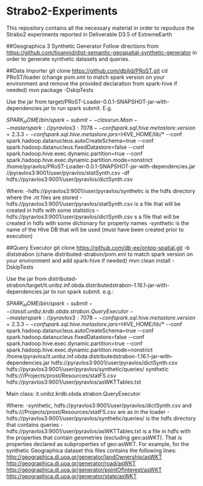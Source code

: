 # Strabo2-Experiments
This repository contains all the necessary material in order to repoduce the Strabo2 experiments reported in Deliverable D3.5 of ExtremeEarth

##Geographica 3 Synthetic Generator
Follow directions from https://github.com/tioannid/dist-semantic-geospatial-synthetic-generator in order to generate synthetic datasets and queries.

##Data Importer
git clone https://github.com/dbilid/PRoST.git
cd PRoST/loader
(change pom.xml to match spark version on your environment and remove the provided declaration from spark-hive if needed)
mvn package -DskipTests

Use the jar from target/PRoST-Loader-0.0.1-SNAPSHOT-jar-with-dependencies.jar to run spark submit. E.g.

$SPARK_HOME/bin/spark-submit --class run.Main --master spark://pyravlos3:7078 --conf spark.sql.hive.metastore.version=2.3.3 --conf spark.sql.hive.metastore.jars=$HIVE_HOME/lib/* --conf spark.hadoop.datanucleus.autoCreateSchema=true --conf spark.hadoop.datanucleus.fixedDatastore=false --conf spark.hadoop.hive.exec.dynamic.partition=true --conf spark.hadoop.hive.exec.dynamic.partition.mode=nonstrict /home/pyravlos/PRoST-Loader-0.0.1-SNAPSHOT-jar-with-dependencies.jar //pyravlos3:9001/user/pyravlos/statSynth.csv -df hdfs://pyravlos3:9001/user/pyravlos/dictSynth.csv


Where:
-hdfs://pyravlos3:9001/user/pyravlos/synthetic is the hdfs directory where the .nt files are stored
-hdfs://pyravlos3:9001/user/pyravlos/statSynth.csv is a file that will be created in hdfs with some statistics
-hdfs://pyravlos3:9001/user/pyravlos/dictSynth.csv s a file that will be created in hdfs with some dictionary for property names 
-synthetic is the name of the HIve DB that will be used (must have been created prior to execution)


##Query Executor
git clone https://github.com/db-ee/ontop-spatial.git -b diststrabon
(chane distributed-strabon/pom.xml to match spark version on your environment and add spark-hive if needed)
mvn clean install -DskipTests

Use the jar from distributed-strabon/target/it.unibz.inf.obda.distributedstrabon-1.16.1-jar-with-dependencies.jar to run spark submit. e.g.:

$SPARK_HOME/bin/spark-submit --class it.unibz.krdb.obda.strabon.QueryExecutor --master spark://pyravlos3:7078 --conf spark.sql.hive.metastore.version=2.3.3 --conf spark.sql.hive.metastore.jars=$HIVE_HOME/lib/* --conf spark.hadoop.datanucleus.autoCreateSchema=true --conf spark.hadoop.datanucleus.fixedDatastore=false --conf spark.hadoop.hive.exec.dynamic.partition=true --conf spark.hadoop.hive.exec.dynamic.partition.mode=nonstrict /home/pyravlos/it.unibz.inf.obda.distributedstrabon-1.16.1-jar-with-dependencies.jar hdfs://pyravlos3:9001/user/pyravlos/dictSynth.csv hdfs://pyravlos3:9001/user/pyravlos/synthetic/queries/ synthetic hdfs:///Projects/prost/Resources/statFS.csv hdfs://pyravlos3:9001/user/pyravlos/asWKTTables.txt


Main class: it.unibz.krdb.obda.strabon.QueryExecutor

Where:
-synthetic, hdfs://pyravlos3:9001/user/pyravlos/dictSynth.csv and hdfs:///Projects/prost/Resources/statFS.csv are as in the loader
-hdfs://pyravlos3:9001/user/pyravlos/synthetic/queries/ is the hdfs directory that contains queries
-hdfs://pyravlos3:9001/user/pyravlos/asWKTTables.txt is a file in hdfs with the properties that contain geometries (excluding geo:asWKT). That is properties declared as subproperties of geo:asWKT. For example, for the synthetic Geographica dataset this files contains the following lines:
http://geographica.di.uoa.gr/generator/landOwnership/asWKT
http://geographica.di.uoa.gr/generator/road/asWKT
http://geographica.di.uoa.gr/generator/pointOfInterest/asWKT
http://geographica.di.uoa.gr/generator/state/asWKT


